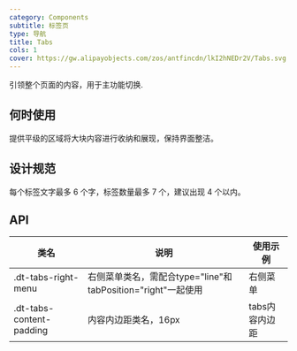 ```yaml
---
category: Components
subtitle: 标签页
type: 导航
title: Tabs
cols: 1
cover: https://gw.alipayobjects.com/zos/antfincdn/lkI2hNEDr2V/Tabs.svg
---
```


引领整个页面的内容，用于主功能切换.


## 何时使用

提供平级的区域将大块内容进行收纳和展现，保持界面整洁。

## 设计规范

每个标签文字最多 6 个字，标签数量最多 7 个，建议出现 4 个以内。

## API

|类名  |说明  |使用示例  |
|---------|---------|---------|
|.dt-tabs-right-menu  | 右侧菜单类名，需配合type="line"和tabPosition="right"一起使用   | 右侧菜单   |
|.dt-tabs-content-padding  | 内容内边距类名，16px  | tabs内容内边距 |